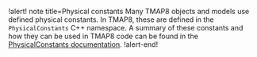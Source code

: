!alert! note title=Physical constants
Many TMAP8 objects and models use defined physical constants. In TMAP8, these are defined in the
`PhysicalConstants` C++ namespace. A summary of these constants and how they can be used in TMAP8
code can be found in the [PhysicalConstants documentation](source/utils/PhysicalConstants.md).
!alert-end!
